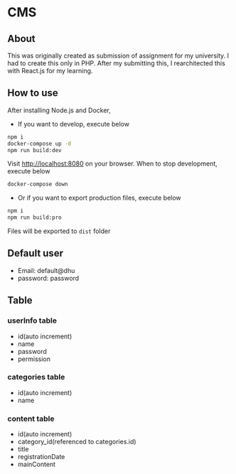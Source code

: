 # CMS

## About

This was originally created as submission of assignment for my university. I had to create this only in PHP. After my submitting this, I rearchitected this with React.js for my learning.

## How to use

After installing Node.js and Docker,

- If you want to develop, execute below

```sh
npm i
docker-compose up -d
npm run build:dev
```

Visit <http://localhost:8080> on your browser.
When to stop development, execute below

```sh
docker-compose down
```

- Or if you want to export production files, execute below

```sh
npm i
npm run build:pro
```

Files will be exported to `dist` folder

## Default user

- Email: default@dhu
- password: password

## Table

### userInfo table

- id(auto increment)
- name
- password
- permission

### categories table

- id(auto increment)
- name

### content table

- id(auto increment)
- category_id(referenced to categories.id)
- title
- registrationDate
- mainContent
